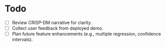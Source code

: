 # Todo

- [ ] Review CRISP-DM narrative for clarity.
- [ ] Collect user feedback from deployed demo.
- [ ] Plan future feature enhancements (e.g., multiple regression, confidence intervals).
